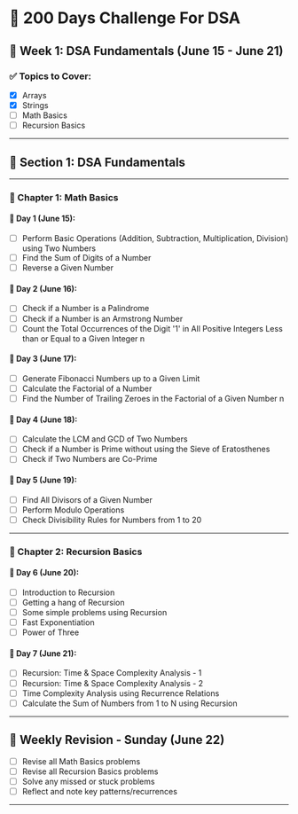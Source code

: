 # 🧠 200 Days Challenge For DSA

## 📅 Week 1: DSA Fundamentals (June 15 - June 21)

### ✅ Topics to Cover:
- [x] Arrays
- [x] Strings
- [ ] Math Basics
- [ ] Recursion Basics

---

## 🧩 Section 1: DSA Fundamentals

---

### 📘 Chapter 1: Math Basics

#### 📅 Day 1 (June 15):
- [ ] Perform Basic Operations (Addition, Subtraction, Multiplication, Division) using Two Numbers
- [ ] Find the Sum of Digits of a Number
- [ ] Reverse a Given Number

#### 📅 Day 2 (June 16):
- [ ] Check if a Number is a Palindrome
- [ ] Check if a Number is an Armstrong Number
- [ ] Count the Total Occurrences of the Digit '1' in All Positive Integers Less than or Equal to a Given Integer n

#### 📅 Day 3 (June 17):
- [ ] Generate Fibonacci Numbers up to a Given Limit
- [ ] Calculate the Factorial of a Number
- [ ] Find the Number of Trailing Zeroes in the Factorial of a Given Number n

#### 📅 Day 4 (June 18):
- [ ] Calculate the LCM and GCD of Two Numbers
- [ ] Check if a Number is Prime without using the Sieve of Eratosthenes
- [ ] Check if Two Numbers are Co-Prime

#### 📅 Day 5 (June 19):
- [ ] Find All Divisors of a Given Number
- [ ] Perform Modulo Operations
- [ ] Check Divisibility Rules for Numbers from 1 to 20

---

### 📘 Chapter 2: Recursion Basics

#### 📅 Day 6 (June 20):
- [ ] Introduction to Recursion  
- [ ] Getting a hang of Recursion  
- [ ] Some simple problems using Recursion  
- [ ] Fast Exponentiation  
- [ ] Power of Three  

#### 📅 Day 7 (June 21):
- [ ] Recursion: Time & Space Complexity Analysis - 1  
- [ ] Recursion: Time & Space Complexity Analysis - 2  
- [ ] Time Complexity Analysis using Recurrence Relations  
- [ ] Calculate the Sum of Numbers from 1 to N using Recursion  

---

## 🔁 Weekly Revision - Sunday (June 22)
- [ ] Revise all Math Basics problems
- [ ] Revise all Recursion Basics problems
- [ ] Solve any missed or stuck problems
- [ ] Reflect and note key patterns/recurrences

---

